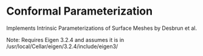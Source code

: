 # Conformal Parameterization 
Implements Intrinsic Parameterizations of Surface Meshes by Desbrun et al.

Note: Requires Eigen 3.2.4 and assumes it is in /usr/local/Cellar/eigen/3.2.4/include/eigen3/
